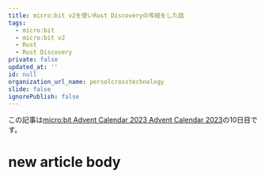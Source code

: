 ```yaml
---
title: micro:bit v2を使いRust Discoveryの写経をした話
tags:
  - micro:bit
  - micro:bit v2
  - Rust
  - Rust Discovery
private: false
updated_at: ''
id: null
organization_url_name: persolcrosstechnology
slide: false
ignorePublish: false
---
```

この記事は[micro:bit Advent Calendar 2023 Advent Calendar 2023](https://qiita.com/advent-calendar/2023/microbit)の10日目です。

# new article body
